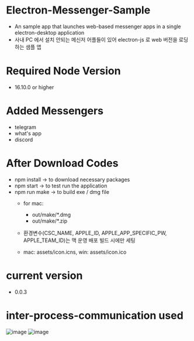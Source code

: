 # Electron-Messenger-Sample
- An sample app that launches web-based messenger apps in a single electron-desktop application
- 사내 PC 에서 설치 안되는 메신저 어플들이 있어 electron-js 로 web 버전을 로딩하는 샘플 앱

# Required Node Version
- 16.10.0 or higher

# Added Messengers
- telegram
- what's app
- discord

# After Download Codes
- npm install -> to download necessary packages
- npm start -> to test run the application
- npm run make -> to build exe / dmg file
  - for mac:
    - out/make/*.dmg
    - out/make/*.zip
    
  - 환경변수(CSC_NAME, APPLE_ID, APPLE_APP_SPECIFIC_PW, APPLE_TEAM_ID)는 맥 운영 배포 빌드 시에만 세팅 
  - mac: assets/icon.icns, win: assets/icon.ico

# current version
- 0.0.3


# inter-process-communication used 

![image](https://github.com/youp-han/Electron-Messenger-Sample/assets/5876977/0a5fccdd-f0af-400d-9c84-3ecefe9bdbd6)
![image](https://github.com/youp-han/Electron-Messenger-Sample/assets/5876977/3b5adaff-a854-4353-ba3d-ef291af15525)
